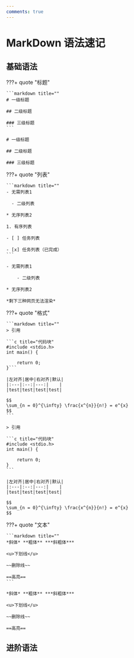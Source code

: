 ```yaml
---
comments: true
---
```


# MarkDown 语法速记

## 基础语法

???+ quote "标题"

    ```markdown title=""
    # 一级标题

    ## 二级标题

    ### 三级标题
    ```

    # 一级标题

    ## 二级标题

    ### 三级标题

???+ quote "列表"

    ```markdown title=""
    - 无需列表1

      - 二级列表

    * 无序列表2

    1. 有序列表

    - [ ] 任务列表

    - [x] 任务列表（已完成）
    ```

    - 无需列表1

        - 二级列表

    * 无序列表2

    *剩下三种网页无法渲染*

???+ quote "格式"

    ```markdown title=""
    > 引用

    ```c title="代码块"
    #include <stdio.h>
    int main() {

        return 0;
    }```

    |左对齐|居中|右对齐|默认|
    |:---|:--:|---:|    |
    |test|test|test|test|

    $$
    \sum_{n = 0}^{\infty} \frac{x^{n}}{n!} = e^{x}
    $$
    ```

    > 引用

    ```c title="代码块"
    #include <stdio.h>
    int main() {

        return 0;
    }
    ```

    |左对齐|居中|右对齐|默认|
    |:---|:--:|---:|    |
    |test|test|test|test|

    $$
    \sum_{n = 0}^{\infty} \frac{x^{n}}{n!} = e^{x}
    $$

???+ quote "文本"

    ```markdown title=""
    *斜体* **粗体** ***斜粗体***

    <u>下划线</u>

    ~~删除线~~

    ==高亮==
    ```

    *斜体* **粗体** ***斜粗体***

    <u>下划线</u>

    ~~删除线~~

    ==高亮==

## 进阶语法

